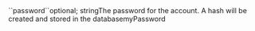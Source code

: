 <tr><td>``password``</td><td>optional; string</td><td>The password for the account. A hash will be created and stored in the database</td><td>myPassword</td><td></td></tr>
